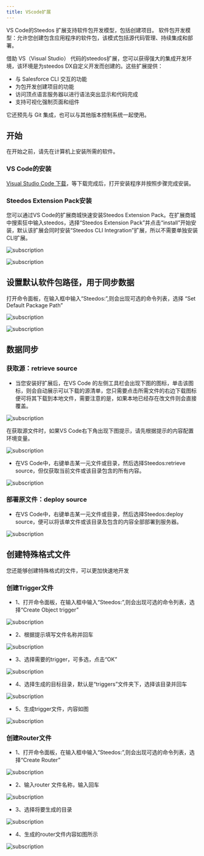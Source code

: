 ```yaml
---
title: VScode扩展
---
```


VS Code的Steedos 扩展支持软件包开发模型，包括创建项目。
软件包开发模型：允许您创建包含应用程序的软件包，该模式包括源代码管理、持续集成和部署。

借助 VS（Visual Studio） 代码的steedos扩展，您可以获得强大的集成开发环境，该环境是为steedos DX自定义开发而创建的。这些扩展提供：

- 与 Salesforce CLI 交互的功能
- 为包开发创建项目的功能
- 访问顶点语言服务器以进行语法突出显示和代码完成
- 支持可视化强制页面和组件

它还预先与 Git 集成，也可以与其他版本控制系统一起使用。

## 开始

在开始之前，请先在计算机上安装所需的软件。

### VS Code的安装

[Visual Studio Code 下载](https://code.visualstudio.com)，等下载完成后，打开安装程序并按照步骤完成安装。

### Steedos Extension Pack安装

您可以通过VS Code的扩展商城快速安装Steedos Extension Pack。在扩展商城中搜索狂中输入steedos，选择“Steedos Extension Pack”并点击“install”开始安装，默认该扩展会同时安装“Steedos CLI Integration”扩展，所以不需要单独安装CLI扩展。

![subscription](/assets/dx/vs_extension/vs_extension01.png)

![subscription](/assets/dx/vs_extension/vs_extension02.png)

## 设置默认软件包路径，用于同步数据

打开命令面板，在输入框中输入“Steedos:”,则会出现可选的命令列表，选择
“Set Default Package Path”

![subscription](/assets/dx/vs_extension/vs_extension03.png)

![subscription](/assets/dx/vs_extension/vs_extension04.png)

## 数据同步

### 获取源：retrieve source

- 当您安装好扩展后，在VS Code 的左侧工具栏会出现下图的图标，单击该图标，则会自动展示可以下载的源清单，您只需要点击所需文件的右边下载图标便可将其下载到本地文件，需要注意的是，如果本地已经存在改文件则会直接覆盖。

![subscription](/assets/dx/vs_extension/vs_extension05.png)

在获取源文件时，如果VS Code右下角出现下图提示，请先根据提示的内容配置环境变量。

![subscription](/assets/dx/vs_extension/vs_extension06.png)

- 在VS Code中，右键单击某一元文件或目录，然后选择Steedos:retrieve source，但仅获取当前文件或该目录包含的所有内容。

![subscription](/assets/dx/vs_extension/vs_extension07.png)

### 部署原文件：deploy source

- 在VS Code中，右键单击某一元文件或目录，然后选择Steedos:deploy source，便可以将该单文件或该目录及包含的内容全部部署到服务器。

![subscription](/assets/dx/vs_extension/vs_extension08.png)

## 创建特殊格式文件

您还能够创建特殊格式的文件，可以更加快速地开发

### 创建Trigger文件

- 1、打开命令面板，在输入框中输入“Steedos:”,则会出现可选的命令列表，选择“Create Object trigger”

![subscription](/assets/dx/vs_extension/vs_extension09.png)

- 2、根据提示填写文件名称并回车

![subscription](/assets/dx/vs_extension/vs_extension10.png)

- 3、选择需要的trigger，可多选，点击“OK”

![subscription](/assets/dx/vs_extension/vs_extension11.png)

- 4、选择生成的目标目录，默认是“triggers”文件夹下，选择该目录并回车

![subscription](/assets/dx/vs_extension/vs_extension12.png)

- 5、生成trigger文件，内容如图

![subscription](/assets/dx/vs_extension/vs_extension13.png)

### 创建Router文件

- 1、打开命令面板，在输入框中输入“Steedos:”,则会出现可选的命令列表，选择“Create Router”

![subscription](/assets/dx/vs_extension/vs_extension14.png)

- 2、输入router 文件名称，输入回车

![subscription](/assets/dx/vs_extension/vs_extension15.png)

- 3、选择将要生成的目录

![subscription](/assets/dx/vs_extension/vs_extension16.png)

- 4、生成的router文件内容如图所示

![subscription](/assets/dx/vs_extension/vs_extension17.png)
